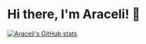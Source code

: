 # Hi there, I'm Araceli! 👋

[![Araceli's GitHub stats](https://github-readme-stats.vercel.app/api?username=aracelivaldovinos&hide=stars)](https://github.com/aracelivaldovinos/github-readme-stats)


<!--
**aracelivaldovinos/aracelivaldovinos** is a ✨ _special_ ✨ repository because its `README.md` (this file) appears on your GitHub profile.

Here are some ideas to get you started:

- 🔭 I’m currently working on ...
- 🌱 I’m currently learning ...
- 👯 I’m looking to collaborate on ...
- 🤔 I’m looking for help with ...
- 💬 Ask me about ...
- 📫 How to reach me: ...
- 😄 Pronouns: ...
- ⚡ Fun fact: ...
-->
